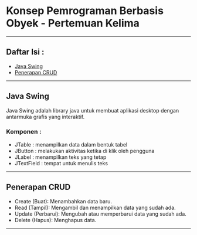 # Konsep Pemrograman Berbasis Obyek - Pertemuan Kelima

---

## Daftar Isi : 
- [Java Swing](#java)
- [Penerapan CRUD](#Penerapan)

---

## Java Swing
Java Swing adalah library java untuk membuat aplikasi desktop dengan antarmuka grafis yang interaktif.

### Komponen :
- JTable : menampilkan data dalam bentuk tabel
- JButton : melakukan aktivitas ketika di klik oleh pengguna
- JLabel : menampilkan teks yang tetap
- JTextField : tempat untuk menulis teks

---

## Penerapan CRUD
- Create (Buat): Menambahkan data baru.
- Read (Tampil): Mengambil dan menampilkan data yang sudah ada.
- Update (Perbarui): Mengubah atau memperbarui data yang sudah ada.
- Delete (Hapus): Menghapus data.

---
